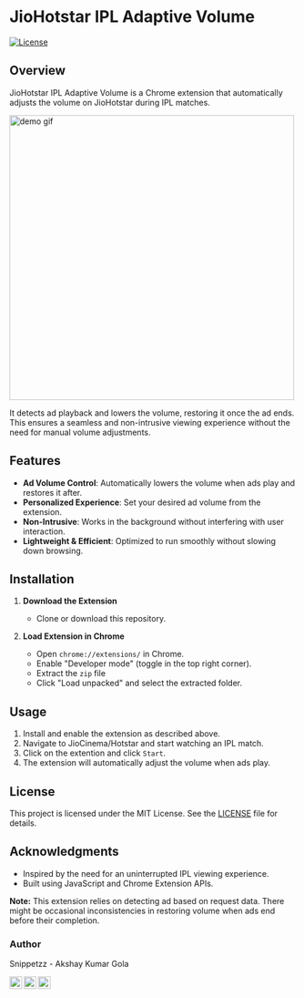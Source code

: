 # JioHotstar IPL Adaptive Volume

[![License](https://img.shields.io/badge/license-MIT-blue.svg)](LICENSE)

## Overview

JioHotstar IPL Adaptive Volume is a Chrome extension that automatically adjusts the volume on JioHotstar during IPL matches.

<img src="demo.gif" width="500" alt="demo gif"/>

It detects ad playback and lowers the volume, restoring it once the ad ends. This ensures a seamless and non-intrusive viewing experience without the need for manual volume adjustments.

## Features

- **Ad Volume Control**: Automatically lowers the volume when ads play and restores it after.
- **Personalized Experience**: Set your desired ad volume from the extension.
- **Non-Intrusive**: Works in the background without interfering with user interaction.
- **Lightweight & Efficient**: Optimized to run smoothly without slowing down browsing.

## Installation

1. **Download the Extension**
   - Clone or download this repository.

2. **Load Extension in Chrome**
   - Open `chrome://extensions/` in Chrome.
   - Enable "Developer mode" (toggle in the top right corner).
   - Extract the `zip` file
   - Click "Load unpacked" and select the extracted folder.

## Usage

1. Install and enable the extension as described above.
2. Navigate to JioCinema/Hotstar and start watching an IPL match.
3. Click on the extention and click `Start`.
3. The extension will automatically adjust the volume when ads play.


## License

This project is licensed under the MIT License. See the [LICENSE](LICENSE) file for details.

## Acknowledgments

- Inspired by the need for an uninterrupted IPL viewing experience.
- Built using JavaScript and Chrome Extension APIs.


**Note:** This extension relies on detecting ad based on request data. There might be occasional inconsistencies in restoring volume when ads end before their completion.


### Author

Snippetzz - Akshay Kumar Gola

[<img align="left" alt="codeSTACKr | LinkedIn" width="22px" src="https://cdn.jsdelivr.net/npm/simple-icons@v3/icons/linkedin.svg" />][linkedin]
[<img align="left" alt="codeSTACKr | LinkedIn" width="22px" src="https://cdn.jsdelivr.net/npm/simple-icons@v3/icons/youtube.svg" />][youtube]
[<img align="left" alt="codeSTACKr | LinkedIn" width="22px" src="https://cdn.jsdelivr.net/npm/simple-icons@v3/icons/instagram.svg" />][instagram]

[linkedin]: https://www.linkedin.com/in/akshay-kumar-gola/
[youtube]: https://www.youtube.com/@amsnippetzz
[instagram]: https://www.instagram.com/snippet.zz/